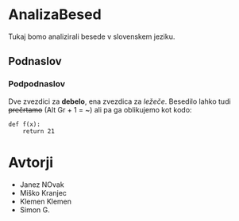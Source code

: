 # AnalizaBesed

Tukaj bomo analizirali besede v slovenskem jeziku.

## Podnaslov

### Podpodnaslov

Dve zvezdici za **debelo**, ena zvezdica za *ležeče*.
Besedilo lahko tudi ~~prečrtamo~~ (Alt Gr + 1 = ~) ali pa ga oblikujemo kot kodo:

```
def f(x):
    return 21
```

# Avtorji

- Janez NOvak
- Miško Kranjec
- Klemen Klemen
- Simon G.
